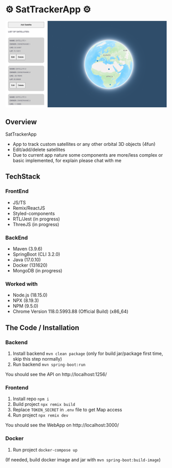 # ⚙ SatTrackerApp ⚙
![Satellite Tracker](./frontend/assets/globe.png)
## Overview
SatTrackerApp
- App to track custom satellites or any other orbital 3D objects (4fun)
- Edit/add/delete satellites
- Due to current app nature some components are more/less complex or basic implemented, for explain please chat with me
  
## TechStack
### FrontEnd
- JS/TS
- Remix/ReactJS
- Styled-components
- RTL/Jest (in progress)
- ThreeJS (in progress)

### BackEnd
- Maven (3.9.6)
- SpringBoot (CLI 3.2.0)
- Java (17.0.10)
- Docker (131620)
- MongoDB (in progress)

### Worked with
- Node.js (18.15.0)
- NPX (8.19.3)
- NPM (9.5.0)
- Chrome Version 118.0.5993.88  (Official Build) (x86_64)

## The Code / Installation

### Backend
1. Install backend `mvn clean package` (only for build jar/package first time, skip this step normally)
2. Run backend `mvn spring-boot:run`

You should see the API on http://localhost:1256/

### Frontend
1. Install repo `npm i`
2. Build project `npx remix build`
3. Replace `TOKEN_SECRET` in `.env` file to get Map access
4. Run project `npx remix dev` 

You should see the WebApp on http://localhost:3000/

### Docker
1. Run project `docker-compose up`

(If needed, build docker image and jar with `mvn spring-boot:build-image`)
